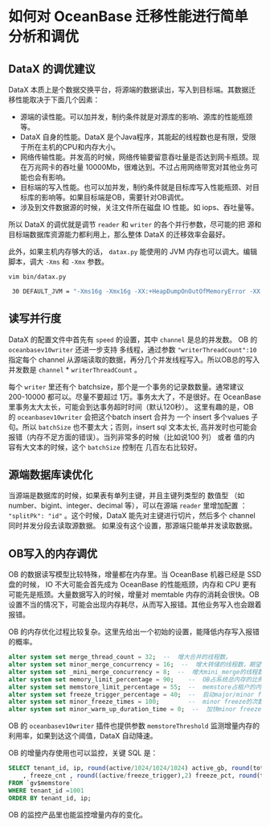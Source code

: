 # 如何对 OceanBase 迁移性能进行简单分析和调优

## DataX 的调优建议

DataX 本质上是个数据交换平台，将源端的数据读出，写入到目标端。其数据迁移性能取决于下面几个因素：

+ 源端的读性能。可以加并发，制约条件就是对源库的影响、源库的性能瓶颈等。
+ DataX 自身的性能。DataX 是个Java程序，其能起的线程数也是有限，受限于所在主机的CPU和内存大小。
+ 网络传输性能。并发高的时候，网络传输要留意吞吐量是否达到网卡瓶颈。现在万兆网卡的吞吐量 10000Mb，很难达到。不过占用网络带宽对其他业务可能也会有影响。
+ 目标端的写入性能。也可以加并发，制约条件就是目标库写入性能瓶颈、对目标库的影响等。如果目标端是OB，需要针对OB调优。
+ 涉及到文件数据源的时候，关注文件所在磁盘 IO 性能。如 iops、吞吐量等。

所以 DataX 的调优就是调节 `reader` 和 `writer` 的各个并行参数，尽可能的把 源和目标端数据库资源能力都利用上，那么整体 DataX 的迁移效率会最好。

此外，如果主机内存够大的话， `datax.py` 能使用的 JVM 内存也可以调大。编辑脚本，调大 `-Xms` 和 `-Xmx` 参数。

```bash
vim bin/datax.py

 30 DEFAULT_JVM = "-Xms16g -Xmx16g -XX:+HeapDumpOnOutOfMemoryError -XX:HeapDumpPath=%s/log" % (DATAX_HOME)
```

## 读写并行度

DataX 的配置文件中首先有 `speed` 的设置，其中 `channel` 是总的并发数。
OB 的 `oceanbasev10writer` 还进一步支持 多线程，通过参数 `"writerThreadCount":10` 指定每个 channel 从源端读取的数据，再分几个并发线程写入。所以OB总的写入并发数是  `channel` * `writerThreadCount` 。

每个 `writer` 里还有个 batchsize，那个是一个事务的记录数数量。通常建议 200-10000 都可以。尽量不要超过 1万。事务太大了，不是很好。在 OceanBase 里事务太大太长，可能会到达事务超时时间（默认120秒）。
这里有趣的是，OB 的 `oceanbasev10writer` 会把这个batch insert 合并为 一个 insert 多个values 子句。所以 `batchSize` 也不要太大；否则，insert sql 文本太长, 高并发时也可能会报错（内存不足方面的错误）。当列非常多的时候（比如说100 列） 或者 值的内容有大文本的时候，这个 `batchSize` 控制在 几百左右比较好。

## 源端数据库读优化

当源端是数据库的时候，如果表有单列主键，并且主键列类型的 数值型 （如 number、bigint、integer、decimal 等），可以在源端 `reader` 里增加配置 ： `"splitPk": "id"` 。这个时候，DataX 能先对主键进行切片，然后多个 channel 同时并发分段去读取源数据。 如果没有这个设置，那源端只能单并发读取数据。

## OB写入的内存调优

OB 的数据读写模型比较特殊，增量都在内存里。当 OceanBase 机器已经是 SSD 盘的时候， IO 不大可能会首先成为 OceanBase 的性能瓶颈，内存和 CPU 更有可能先是瓶颈。大量数据写入的时候，增量对 memtable 内存的消耗会很快。OB 设置不当的情况下，可能会出现内存耗尽，从而写入报错。其他业务写入也会跟着报错。

OB 的内存优化过程比较复杂。这里先给出一个初始的设置，能降低内存写入报错的概率。

```sql
alter system set merge_thread_count = 32;  --  增大合并的线程数。
alter system set minor_merge_concurrency = 16;  --  增大转储的线程数，期望提高转储的速度。
alter system set _mini_merge_concurrency = 8;  --  增大mini_merge的线程数，期望提高mini_merge的速度（默认值为3）。调大为8以后，发现会导致压测中CPU使用率有时飙升至90%，对性能有影响。
alter system set memory_limit_percentage = 90;    --  OB占系统总内存的比例，提高OB可用的内存量。
alter system set memstore_limit_percentage = 55;  --  memstore占租户的内存比，尽量增大memstore的空间（但是可能对读操作有负面影响）。
alter system set freeze_trigger_percentage = 40;  --  启动major/minor freeze的时机，让转储（minor freeze）尽早启动，memstore内存尽早释放。
alter system set minor_freeze_times = 100;        --  minor freeze的次数，尽量不在测试期间触发major freeze。
alter system set minor_warm_up_duration_time = 0;  --  加快minor freeze

```

OB 的 `oceanbasev10writer` 插件也提供参数 `memstoreThreshold` 监测增量内存的利用率，如果到达这个阈值，DataX 自动降速。

OB 的增量内存使用也可以监控，关键 SQL 是：

```sql
SELECT tenant_id, ip, round(active/1024/1024/1024) active_gb, round(total/1024/1024/1024) total_gb, round(freeze_trigger/1024/1024/1024) freeze_trg_gb, round(mem_limit/1024/1024/1024) mem_limit_gb
    , freeze_cnt , round((active/freeze_trigger),2) freeze_pct, round(total/mem_limit, 2) mem_usage
FROM `gv$memstore`
WHERE tenant_id =1001
ORDER BY tenant_id, ip;

```

OB 的监控产品里也能监控增量内存的变化。
